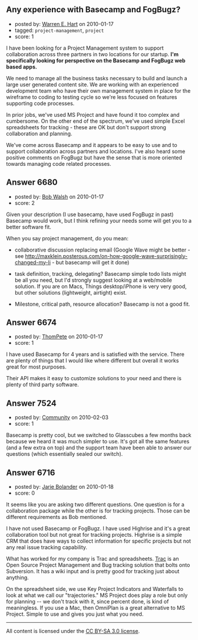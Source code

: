 ## Any experience with Basecamp and FogBugz?

- posted by: [Warren E. Hart](https://stackexchange.com/users/-1/2058-warren-e-hart) on 2010-01-17
- tagged: `project-management`, `project`
- score: 1

I have been looking for a Project Management system to support collaboration across three partners in two locations for our startup. **I'm specifically looking for perspective on the Basecamp and FogBugz web based apps.**

We need to manage all the business tasks necessary to build and launch a large user generated content site. We are working with an experienced development team who have their own management system in place for the wireframe to coding to testing cycle so we're less focused on features supporting code processes. 

In prior jobs, we've used MS Project and have found it too complex and cumbersome. On the other end of the spectrum, we've used simple Excel spreadsheets for tracking - these are OK but don't support strong collaboration and planning. 

We've come across Basecamp and it appears to be easy to use and to support collaboration across partners and locations. I've also heard some positive comments on FogBugz but have the sense that is more oriented towards managing code related processes. 



## Answer 6680

- posted by: [Bob Walsh](https://stackexchange.com/users/-1/346-bob-walsh) on 2010-01-17
- score: 2

Given your description (I use basecamp, have used FogBugz in past) Basecamp would work, but I think refining your needs some will get you to a better software fit.

When you say project management, do you mean:

- collaborative discussion replacing email (Google Wave might be better - see http://maxklein.posterous.com/on-how-google-wave-surprisingly-changed-my-li - but basecamp will get it done)

- task definition, tracking, delegating? Basecamp simple todo lists might be all you need, but I'd strongly suggest looking at a web/mobile solution. If you are on Macs, Things desktop/iPhone is very very good, but other solutions (lightweight, airtight) exist.

- Milestone, critical path, resource allocation? Basecamp is not a good fit.




## Answer 6674

- posted by: [ThomPete](https://stackexchange.com/users/-1/1186-thompete) on 2010-01-17
- score: 1

I have used Basecamp for 4 years and is satisfied with the service. There are plenty of things that I would like where different but overall it works great for most purposes.

Their API makes it easy to customize solutions to your need and there is plenty of third party software.


## Answer 7524

- posted by: [Community](https://stackexchange.com/users/-1/-1-community) on 2010-02-03
- score: 1

Basecamp is pretty cool, but we switched to Glasscubes a few months back because we heard it was much simpler to use. It's got all the same features (and a few extra on top) and the support team have been able to answer our questions (which essentially sealed our switch).


## Answer 6716

- posted by: [Jarie Bolander](https://stackexchange.com/users/-1/585-jarie-bolander) on 2010-01-18
- score: 0

<p>It seems like you are asking two different questions. One question is for a collaboration package while the other is for tracking projects. Those can be different requirements as Bob mentioned.</p>

<p>I have not used Basecamp or FogBugz. I have used Highrise and it's a great collaboration tool but not great for tracking projects. Highrise is a simple CRM that does have ways to collect information for specific projects but not any real issue tracking capability.</p>

<p>What has worked for my company is Trac and spreadsheets. <a href="http://trac.edgewall.org/" rel="nofollow">Trac</a> is an Open Source Project Management and Bug tracking solution that bolts onto Subversion. It has a wiki input and is pretty good for tracking just about anything.</p>

<p>On the spreadsheet side, we use Key Project Indicators and Waterfalls to look at what we call our "trajectories." MS Project does play a role but only for planning -- we don't track with it, since percent done, is kind of meaningless. If you use a Mac, then OmniPlan is a great alternative to MS Project. Simple to use and gives you just what you need.</p>




---

All content is licensed under the [CC BY-SA 3.0 license](https://creativecommons.org/licenses/by-sa/3.0/).
